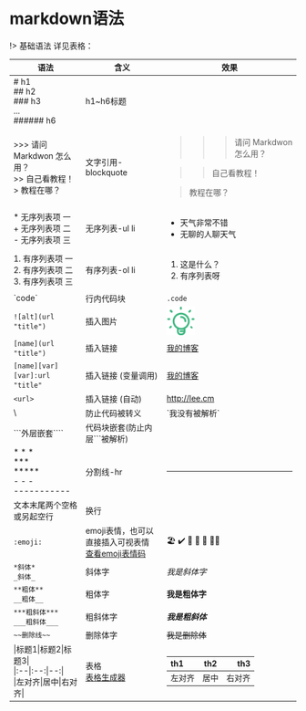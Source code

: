 # markdown语法

!> 基础语法 详见表格：

|语法|含义|效果|
|-|-|-|
|# h1<br>## h2<br>### h3<br>...<br>###### h6|h1~h6标题| |
|>>> 请问 Markdwon 怎么用？<br>>> 自己看教程！<br>> 教程在哪？|文字引用-blockquote| <blockquote><blockquote><blockquote>请问 Markdwon 怎么用？</blockquote></blockquote></blockquote><blockquote><blockquote>自己看教程！</blockquote></blockquote><blockquote> 教程在哪？</blockquote>|
| * 无序列表项 一<br>+ 无序列表项 二<br>- 无序列表项 三|无序列表-ul li| <ul><li>天气非常不错</li><li>无聊的人聊天气</li></ul> |
|1. 有序列表项 一<br>2. 有序列表项 二<br>3. 有序列表项 三|有序列表-ol li| <ol><li>这是什么？</li><li>有序列表呀</li></ol> |
|\`code\`|行内代码块|`.code`|
| `![alt](url "title")`|插入图片|<div style="width:50px;height:50px">![图片演示](../idea.svg "我是标题")</div>|
|`[name](url "title")`|插入链接|[我的博客](http://lee.cm "jim")|
|`[name][var]`<br>`[var]:url "title"` |插入链接 (变量调用)|[我的博客](http://lee.cm "jim")|
|`<url>`|插入链接 (自动)|<http://lee.cm>|
| \ | 防止代码被转义 |\`我没有被解析\`|
|\`\`\`外层嵌套\`\`\`\`|代码块嵌套(防止内层\`\`\`被解析)||
| * * * <br> &#42;&#42;&#42; <br> &#42;&#42;&#42;&#42;&#42; <br>- - -<br>-----------|分割线-hr|<hr>|
|文本末尾两个空格或另起空行|换行||
|`:emoji:`|emoji表情，也可以直接插入可视表情<br>[查看emoji表情码](https://www.webfx.com/tools/emoji-cheat-sheet/)|🏖 ✔️ 💯 🍿 🍩 🧚‍♂️|
|`*斜体*`<br>`_斜体_`|斜体字|_我是斜体字_|
|`**粗体**`<br>`__粗体__`|粗体字|__我是粗体字__|
|`***粗斜体***`<br>`___粗斜体___`|粗斜体字|***我是粗斜体***|
|`~~删除线~~`|删除体字|~~我是删除体~~|
|&#124;标题1&#124;标题2&#124;标题3&#124;<br>&#124;:--&#124;:--:&#124;--:&#124;<br>&#124;左对齐&#124;居中&#124;右对齐&#124;|表格<br>[表格生成器](https://www.tablesgenerator.com/markdown_tables)|<table><thead><tr><th align="left">th1</th><th align="center">th2</th><th align="right">th3</th></tr></thead><tbody><tr><td align="left">左对齐</td><td align="center">居中</td><td align="right">右对齐</td></tr></tbody></table>|










